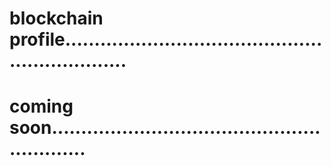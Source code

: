 # blockchain profile................................................................
# coming soon...........................................................
